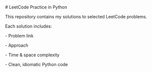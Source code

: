 \# LeetCode Practice in Python



This repository contains my solutions to selected LeetCode problems. 



Each solution includes:

\- Problem link

\- Approach

\- Time \& space complexity

\- Clean, idiomatic Python code





